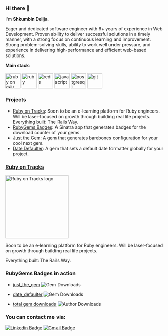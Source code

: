 ### Hi there 👋

I'm <b>Shkumbin Delija</b>.

Eager and dedicated software engineer with 6+ years of experience in
Web Development. Proven ability to deliver successful solutions in a timely manner, with a strong focus on continuous learning and improvement. Strong problem-solving skills, ability to work well under pressure, and experience in delivering high-performance and efficient web-based solutions.

<b>Main stack</b>:
<br>
<br>
<img src="https://skillicons.dev/icons?i=rails" width="48" height="48" alt="ruby on rails" />
<img src="https://skillicons.dev/icons?i=ruby" width="48" height="48" alt="ruby" />
<img src="https://skillicons.dev/icons?i=redis" width="48" height="48" alt="redis" />
<img src="https://skillicons.dev/icons?i=javascript" width="48" height="48" alt="javascript" />
<img src="https://skillicons.dev/icons?i=postgresql" width="48" height="48" alt="postgresql" />
<img src="https://skillicons.dev/icons?i=git" width="48" height="48" alt="git" />

### Projects



<ul><li><a href="https://www.rubyontracks.com/" target="_new">Ruby on Tracks</a>: Soon to be an e-learning platform for Ruby engineers. Will be laser-focused on growth through building real life projects. Everything built: The Rails Way.</li><li><a href="https://github.com/ShkumbinDelija/rubygems_badges" target="_new">RubyGems Badges</a>: A Sinatra app that generates badges for the download counter of your gems.</li><li><a href="https://github.com/ShkumbinDelija/just_the_gem" target="_new">Just the Gem</a>: A gem that generates barebones configuration for your cool next gem.</li><li><a href="https://github.com/ShkumbinDelija/date_defaulter" target="_new">Date Defaulter</a>: A gem that sets a default date formatter globally for your project.</li></ul>

### <a href="https://www.rubyontracks.com/" target="_new">Ruby on Tracks</a>
<img src="https://github.com/user-attachments/assets/baddb5f1-7838-495c-9bfa-c7f12756eb15" width="200" height="auto" alt="Ruby on Tracks logo" />

Soon to be an e-learning platform for Ruby engineers. Will be laser-focused on growth through building real life projects.

Everything built: The Rails Way.


### RubyGems Badges in action

* [just_the_gem](https://rubygems.org/gems/just_the_gem) ![Gem Downloads](https://rubyontracks.com/gems/just_the_gem.png)

* [date_defaulter](https://rubygems.org/gems/date_defaulter) ![Gem Downloads](https://rubyontracks.com/gems/date_defaulter.png)

* [total gem downloads](https://rubygems.org/profiles/shkumbindelija) ![Author Downloads](https://rubyontracks.com/owners/shkumbindelija.png)

### You can contact me via:

[![Linkedin Badge](https://img.shields.io/badge/-Shkumbin%20Delija-blue?style=flat&logo=Linkedin&logoColor=white&link=https://www.linkedin.com/in/shkumbindelija/)](https://www.linkedin.com/in/shkumbindelija/)
[![Gmail Badge](https://img.shields.io/badge/-shkumbin.delija@gmail.com-d14836?style=flat&logo=Gmail&logoColor=white&link=mailto:mailto:tu.lna07@gmail.com)](mailto:shkumbin.delija@gmail.com)
